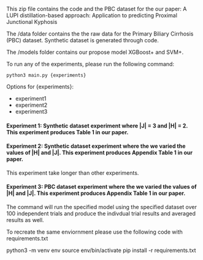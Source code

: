 This zip file contains the code and the PBC dataset for the our paper: A LUPI distillation-based approach: Application to predicting
Proximal Junctional Kyphosis 

The /data folder contains the the raw data for the Primary Biliary Cirrhosis (PBC) dataset. Synthetic dataset is generated through code.

The /models folder contains our propose model XGBoost+ and SVM+.

To run any of the experiments, please run the following command:

`python3 main.py {experiments}`

Options for {experiments}:
- experiment1
- experiment2
- experiment3

#### Experiment 1: Synthetic dataset experiment where |J| = 3 and |H| = 2. This experiment produces Table 1 in our paper.

#### Experiment 2: Synthetic dataset experiment where the we varied the values of |H| and |J|. This experiment produces Appendix Table 1 in our paper. 
This experiment take longer than other experiments.

#### Experiment 3: PBC dataset experiment where the we varied the values of |H| and |J|. This experiment produces Appendix Table 1 in our paper.


The command will run the specified model using the specified dataset over 100 independent trials and produce the
indivdual trial results and averaged results as well. 

To recreate the same enviornment please use the following code with requirements.txt

python3 -m venv env
source env/bin/activate
pip install -r requirements.txt
